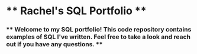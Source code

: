 # ** Rachel's SQL Portfolio **
### ** Welcome to my SQL portfolio! This code repository contains examples of SQL I've written. Feel free to take a look and reach out if you have any questions. **
